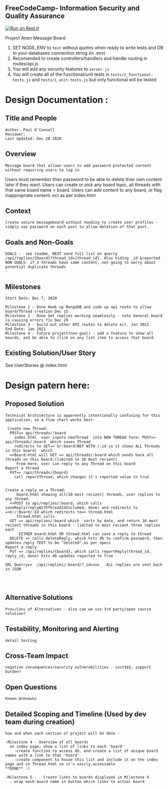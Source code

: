 ## **FreeCodeCamp**- Information Security and Quality Assurance

[![Run on Repl.it](https://repl.it/badge/github/freeCodeCamp/boilerplate-project-messageboard)](https://repl.it/github/freeCodeCamp/boilerplate-project-messageboard)

Project Anon Message Board

1. SET NODE_ENV to `test` without quotes when ready to write tests and DB to your databases connection string (in .env)
2. Recomended to create controllers/handlers and handle routing in routes/api.js
3. You will add any security features to `server.js`
4. You will create all of the functional/unit tests in `tests/2_functional-tests.js` and `tests/1_unit-tests.js` but only functional will be tested

# Design Documentation :

## Title and People

    Author: Paul O'Connell
    Reviewer:
    Last Updated: Dec 28 2020

## Overview

    Message board that allows users to add password protected content without requiring users to log in

Users must remember thier password to be able to delete thier own content later if they want.
Users can create or pick any board topic, all threads with that same board name = board.
Users can add content to any board, or flag inappropriate content.
ect as per index.html

## Context

    Create secure messageboard without needing to create user profiles - simply use password on each post to allow deletion of that post.

## Goals and Non-Goals

    GOALS -  see readme, NEXT send full list on querry   /api/replies/{board}?thread_id={thread_id}. Also hiding _id &reported
    NON-GOALS- if 2 threads have same content, not going to worry about potential duplicate threads
    -

## Milestones

    Start Date: Dec 7, 2020

```
Milestone 1 — Done Hook up MongoDB and code up api route to allow board/Thread creation Dec 15
Milestone 2 - Done Get replies working seamlessly - note General board is causing errors fix Dec 29
Milestone 3 - build out other API routes to delete ect. Jan 2021
End Date: Jan 2021
Milestone 4 - Future project(non-goal) - add a feature to show all boards, and be able to click on any list item to access that board
```

## Existing Solution/User Story

See UserStories @ index.html

# Design patern here:

## Proposed Solution

    Technical Architecture is apparently intentionally confusing for this application, so a flow chart works best:

```
 Create new Thread:
  POST=> api/threads/:board
    index.html  user inputs newThread  into NEW THREAD form: POST=> api/threads/:board  which saves Thread
    redirects to GET=> b/:board(NOT WITH /:id so it shows ALL Threads in this board)  which
  =>Board.html will GET => api/threads/:board which sends back all threads on this board:(limited to 10 most recient)
     From here, user can reply to any Thread on this board
Report a thread
  PUT=> /api/threads/{board}
    call reportThread, which changes it's reported value to true


Create a reply on a Thread:
     board.html showing all(10 most recient) threads, user replies to any thread:
  =>POST to api/replies/:board, which calls saveReply(replyWithThreadIdIncluded, done) and redirects to =>b:/:Board/:Id which redirects to=> thread.html
     thread.html calls
  GET => api/replies/:board which  sorts by date, and return 10 most recient threads in this board - limited to most recient three replies each
      EITHER board.html OR thread.html can save a reply to thread
  DELETE => calls deleteReply, which hits db to confirm password, then updates reply TEXT to be "deleted" as per specs
Report a reply
  PUT => /api/replies/{board}, which calls reportReply(thread_id, reply_id, done) hits db updates reported to True

URL Querry=>  /api/replies/:board/?_id=xxx   ALL replies are sent back in JSON




```

## Alternative Solutions

    Pros/Cons of Alternatives - also can we use 3rd party/open source solution?

## Testability, Monitoring and Alerting

    detail testing

## Cross-Team Impact

    negative consequences/security vulnerabilities - cost$$$, support burden?

## Open Questions

    Known Unknowns

## Detailed Scoping and Timeline (Used by dev team during creation)

    how and when each section of project will be done -

```
-Milestone 4 - Overview of all boards
  on index page, show a list of links to each 'board'
    -create function to access db, and create a list of unique board names with a link to that 'board'
    -create component to house this list and include it on the index page and in Thread.html so it's easily accessable
**DONE** :)

-Milestone 5 -   Create links to boards displayed in Milestone 4
  - wrap each board name in button which links to actual board


```
